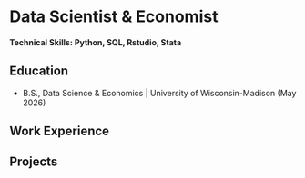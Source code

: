 # Data Scientist & Economist

#### Technical Skills: Python, SQL, Rstudio, Stata

## Education
- B.S., Data Science & Economics | University of Wisconsin-Madison (May 2026)

## Work Experience

## Projects
